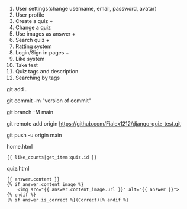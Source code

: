 1. User settings(change username, email, password, avatar)
2. User profile 
3. Create a quiz +
4. Change a quiz
5. Use images as answer +
6. Search quiz +
7. Ratting system
8. Login/Sign in pages +
9. Like system
10. Take test
11. Quiz tags and description
12. Searching by tags


git add .

git commit -m "version of commit"

git branch -M main

git remote add origin https://github.com/Fialex1212/django-quiz_test.git

git push -u origin main

home.html

    {{ like_counts|get_item:quiz.id }}

quiz.html

    {{ answer.content }}
    {% if answer.content_image %}
        <img src="{{ answer.content_image.url }}" alt="{{ answer }}">
    {% endif %}
    {% if answer.is_correct %}(Correct){% endif %}

